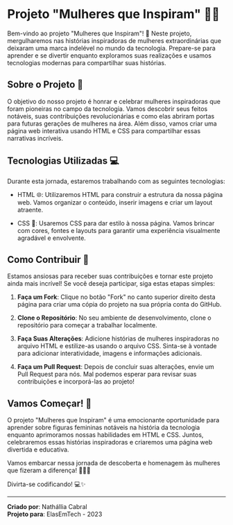 
# Projeto "Mulheres que Inspiram" 👩‍💼

Bem-vindo ao projeto "Mulheres que Inspiram"! 🚀 Neste projeto, mergulharemos nas histórias inspiradoras de mulheres extraordinárias que deixaram uma marca indelével no mundo da tecnologia. Prepare-se para aprender e se divertir enquanto exploramos suas realizações e usamos tecnologias modernas para compartilhar suas histórias.

## Sobre o Projeto 📜

O objetivo do nosso projeto é honrar e celebrar mulheres inspiradoras que foram pioneiras no campo da tecnologia. Vamos descobrir seus feitos notáveis, suas contribuições revolucionárias e como elas abriram portas para futuras gerações de mulheres na área. Além disso, vamos criar uma página web interativa usando HTML e CSS para compartilhar essas narrativas incríveis.

## Tecnologias Utilizadas 💻

Durante esta jornada, estaremos trabalhando com as seguintes tecnologias:

- HTML 🌐: Utilizaremos HTML para construir a estrutura da nossa página web. Vamos organizar o conteúdo, inserir imagens e criar um layout atraente.

- CSS 🎨: Usaremos CSS para dar estilo à nossa página. Vamos brincar com cores, fontes e layouts para garantir uma experiência visualmente agradável e envolvente.

## Como Contribuir 🤝

Estamos ansiosas para receber suas contribuições e tornar este projeto ainda mais incrível! Se você deseja participar, siga estas etapas simples:

1. **Faça um Fork**: Clique no botão "Fork" no canto superior direito desta página para criar uma cópia do projeto na sua própria conta do GitHub.

2. **Clone o Repositório**: No seu ambiente de desenvolvimento, clone o repositório para começar a trabalhar localmente.

3. **Faça Suas Alterações**: Adicione histórias de mulheres inspiradoras no arquivo HTML e estilize-as usando o arquivo CSS. Sinta-se à vontade para adicionar interatividade, imagens e informações adicionais.

4. **Faça um Pull Request**: Depois de concluir suas alterações, envie um Pull Request para nós. Mal podemos esperar para revisar suas contribuições e incorporá-las ao projeto!

## Vamos Começar! 🚀

O projeto "Mulheres que Inspiram" é uma emocionante oportunidade para aprender sobre figuras femininas notáveis na história da tecnologia enquanto aprimoramos nossas habilidades em HTML e CSS. Juntos, celebraremos essas histórias inspiradoras e criaremos uma página web divertida e educativa.

Vamos embarcar nessa jornada de descoberta e homenagem às mulheres que fizeram a diferença! 👩‍💻🌟

Divirta-se codificando! 💻✨

---

**Criado por**: Nathállia Cabral  
**Projeto para**: ElasEmTech - 2023
